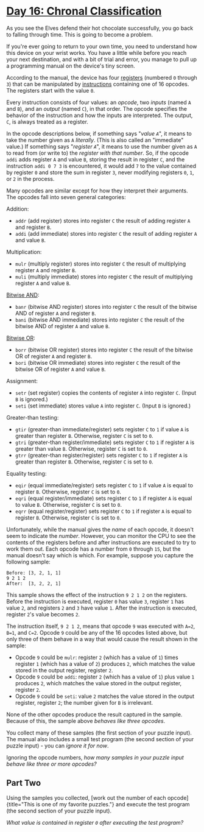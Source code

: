 # [Day 16: Chronal Classification](https://adventofcode.com/2018/day/16)

As you see the Elves defend their hot chocolate successfully, you go back to
falling through time. This is going to become a problem.

If you\'re ever going to return to your own time, you need to understand how
this device on your wrist works. You have a little while before you reach your
next destination, and with a bit of trial and error, you manage to pull up a
programming manual on the device\'s tiny screen.

According to the manual, the device has four
[registers](https://en.wikipedia.org/wiki/Hardware_register) (numbered `0`
through `3`) that can be manipulated by
[instructions](https://en.wikipedia.org/wiki/Instruction_set_architecture#Instructions)
containing one of 16 opcodes. The registers start with the value `0`.

Every instruction consists of four values: an *opcode*, two *inputs* (named `A`
and `B`), and an *output* (named `C`), in that order. The opcode specifies the
behavior of the instruction and how the inputs are interpreted. The output,
`C`, is always treated as a register.

In the opcode descriptions below, if something says \"*value `A`*\", it means
to take the number given as `A` *literally*. (This is also called an
\"immediate\" value.) If something says \"*register `A`*\", it means to use the
number given as `A` to read from (or write to) the *register with that number*.
So, if the opcode `addi` adds register `A` and value `B`, storing the result in
register `C`, and the instruction `addi 0 7 3` is encountered, it would add `7`
to the value contained by register `0` and store the sum in register `3`, never
modifying registers `0`, `1`, or `2` in the process.

Many opcodes are similar except for how they interpret their arguments.  The
opcodes fall into seven general categories:

Addition:

-   `addr` (add register) stores into register `C` the result of adding
    register `A` and register `B`.
-   `addi` (add immediate) stores into register `C` the result of adding
    register `A` and value `B`.

Multiplication:

-   `mulr` (multiply register) stores into register `C` the result of
    multiplying register `A` and register `B`.
-   `muli` (multiply immediate) stores into register `C` the result of
    multiplying register `A` and value `B`.

[Bitwise AND](https://en.wikipedia.org/wiki/Bitwise_AND):

-   `banr` (bitwise AND register) stores into register `C` the result of
    the bitwise AND of register `A` and register `B`.
-   `bani` (bitwise AND immediate) stores into register `C` the result
    of the bitwise AND of register `A` and value `B`.

[Bitwise OR](https://en.wikipedia.org/wiki/Bitwise_OR):

-   `borr` (bitwise OR register) stores into register `C` the result of
    the bitwise OR of register `A` and register `B`.
-   `bori` (bitwise OR immediate) stores into register `C` the result of
    the bitwise OR of register `A` and value `B`.

Assignment:

-   `setr` (set register) copies the contents of register `A` into
    register `C`. (Input `B` is ignored.)
-   `seti` (set immediate) stores value `A` into register `C`. (Input
    `B` is ignored.)

Greater-than testing:

-   `gtir` (greater-than immediate/register) sets register `C` to `1` if
    value `A` is greater than register `B`. Otherwise, register `C` is
    set to `0`.
-   `gtri` (greater-than register/immediate) sets register `C` to `1` if
    register `A` is greater than value `B`. Otherwise, register `C` is
    set to `0`.
-   `gtrr` (greater-than register/register) sets register `C` to `1` if
    register `A` is greater than register `B`. Otherwise, register `C`
    is set to `0`.

Equality testing:

-   `eqir` (equal immediate/register) sets register `C` to `1` if value
    `A` is equal to register `B`. Otherwise, register `C` is set to `0`.
-   `eqri` (equal register/immediate) sets register `C` to `1` if
    register `A` is equal to value `B`. Otherwise, register `C` is set
    to `0`.
-   `eqrr` (equal register/register) sets register `C` to `1` if
    register `A` is equal to register `B`. Otherwise, register `C` is
    set to `0`.

Unfortunately, while the manual gives the *name* of each opcode, it doesn\'t
seem to indicate the *number*. However, you can monitor the CPU to see the
contents of the registers before and after instructions are executed to try to
work them out. Each opcode has a number from `0` through `15`, but the manual
doesn\'t say which is which. For example, suppose you capture the following
sample:

    Before: [3, 2, 1, 1]
    9 2 1 2
    After:  [3, 2, 2, 1]

This sample shows the effect of the instruction `9 2 1 2` on the registers.
Before the instruction is executed, register `0` has value `3`, register `1`
has value `2`, and registers `2` and `3` have value `1`. After the instruction
is executed, register `2`\'s value becomes `2`.

The instruction itself, `9 2 1 2`, means that opcode `9` was executed with
`A=2`, `B=1`, and `C=2`. Opcode `9` could be any of the 16 opcodes listed
above, but only three of them behave in a way that would cause the result shown
in the sample:

-   Opcode `9` could be `mulr`: register `2` (which has a value of `1`)
    times register `1` (which has a value of `2`) produces `2`, which
    matches the value stored in the output register, register `2`.
-   Opcode `9` could be `addi`: register `2` (which has a value of `1`)
    plus value `1` produces `2`, which matches the value stored in the
    output register, register `2`.
-   Opcode `9` could be `seti`: value `2` matches the value stored in
    the output register, register `2`; the number given for `B` is
    irrelevant.

None of the other opcodes produce the result captured in the sample.  Because
of this, the sample above *behaves like three opcodes*.

You collect many of these samples (the first section of your puzzle input). The
manual also includes a small test program (the second section of your puzzle
input) - you can *ignore it for now*.

Ignoring the opcode numbers, *how many samples in your puzzle input behave like
three or more opcodes?*

## Part Two

Using the samples you collected, [work out the number of each
opcode]{title="This is one of my favorite puzzles."} and execute the test
program (the second section of your puzzle input).

*What value is contained in register `0` after executing the test program?*
